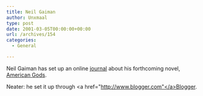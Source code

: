 ```yaml
---
title: Neil Gaiman
author: Unxmaal
type: post
date: 2001-03-05T00:00:00+00:00
url: /archives/154
categories:
  - General

---
```

Neil Gaiman has set up an online <A HREF="http://www.americangods.com/journal.html">journal</A> about his forthcoming novel, [American Gods][1]. 

Neater: he set it up through <a href="http://www.blogger.com"</a>Blogger</a>.

 [1]: http://images-eu.amazon.com/images/P/0747274231.02.LZZZZZZZ.jpg